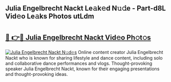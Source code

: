 ## Julia Engelbrecht Nackt Le𝚊k𝚎d N𝚞𝚍e - Part-d8L Vid𝚎o Le𝚊ks Photos utLdm

# <h2><a href="http://fb4uq3f.evod.top/?m=Julia+Engelbrecht+Nackt">🔗 👉🔴 Julia Engelbrecht Nackt Vid𝚎o Ph𝚘t𝚘s</a></h2>

[![Julia Engelbrecht Nackt N𝚞d𝚎s](https://i.imgur.com/8V9OHl7.gif)](http://fb4uq3f.evod.top/?m=Julia+Engelbrecht+Nackt)
Online content creator Julia Engelbrecht Nackt who is known for sharing lifestyle and dance content, including solo and collaborative dance performances and vlogs. Thought-provoking speaker Julia Engelbrecht Nackt, known for their engaging presentations and thought-provoking ideas. 
